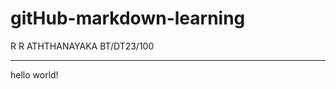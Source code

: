 # gitHub-markdown-learning
R R ATHTHANAYAKA BT/DT23/100

------------------------------------------------------------

hello world!